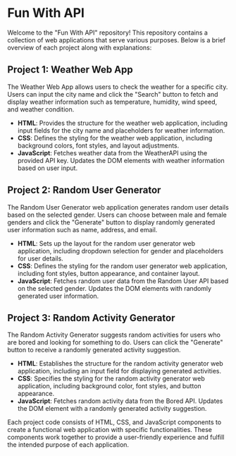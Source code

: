 # Fun With API

Welcome to the "Fun With API" repository! This repository contains a collection of web applications that serve various purposes. Below is a brief overview of each project along with explanations:

## Project 1: Weather Web App

The Weather Web App allows users to check the weather for a specific city. Users can input the city name and click the "Search" button to fetch and display weather information such as temperature, humidity, wind speed, and weather condition.

- **HTML**: Provides the structure for the weather web application, including input fields for the city name and placeholders for weather information.
- **CSS**: Defines the styling for the weather web application, including background colors, font styles, and layout adjustments.
- **JavaScript**: Fetches weather data from the WeatherAPI using the provided API key. Updates the DOM elements with weather information based on user input.

## Project 2: Random User Generator

The Random User Generator web application generates random user details based on the selected gender. Users can choose between male and female genders and click the "Generate" button to display randomly generated user information such as name, address, and email.

- **HTML**: Sets up the layout for the random user generator web application, including dropdown selection for gender and placeholders for user details.
- **CSS**: Defines the styling for the random user generator web application, including font styles, button appearance, and container layout.
- **JavaScript**: Fetches random user data from the Random User API based on the selected gender. Updates the DOM elements with randomly generated user information.

## Project 3: Random Activity Generator

The Random Activity Generator suggests random activities for users who are bored and looking for something to do. Users can click the "Generate" button to receive a randomly generated activity suggestion.

- **HTML**: Establishes the structure for the random activity generator web application, including an input field for displaying generated activities.
- **CSS**: Specifies the styling for the random activity generator web application, including background color, font styles, and button appearance.
- **JavaScript**: Fetches random activity data from the Bored API. Updates the DOM element with a randomly generated activity suggestion.

Each project code consists of HTML, CSS, and JavaScript components to create a functional web application with specific functionalities. These components work together to provide a user-friendly experience and fulfill the intended purpose of each application.
